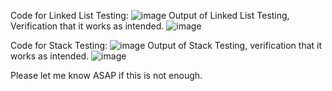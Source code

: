 Code for Linked List Testing:
![image](https://github.com/user-attachments/assets/bff2a3e7-3d32-49b5-8d0f-2e8f7b9635e7)
Output of Linked List Testing, Verification that it works as intended.
![image](https://github.com/user-attachments/assets/e5eb49e0-0424-4508-aef2-9b7b83a6ff1c)

Code for Stack Testing:
![image](https://github.com/user-attachments/assets/e6881a8d-739d-4f67-889b-f893c2bc2715)
Output of Stack Testing, verification that it works as intended.
![image](https://github.com/user-attachments/assets/ab8c5733-5956-498d-b5c4-7df04bd1ce4b)

Please let me know ASAP if this is not enough.
